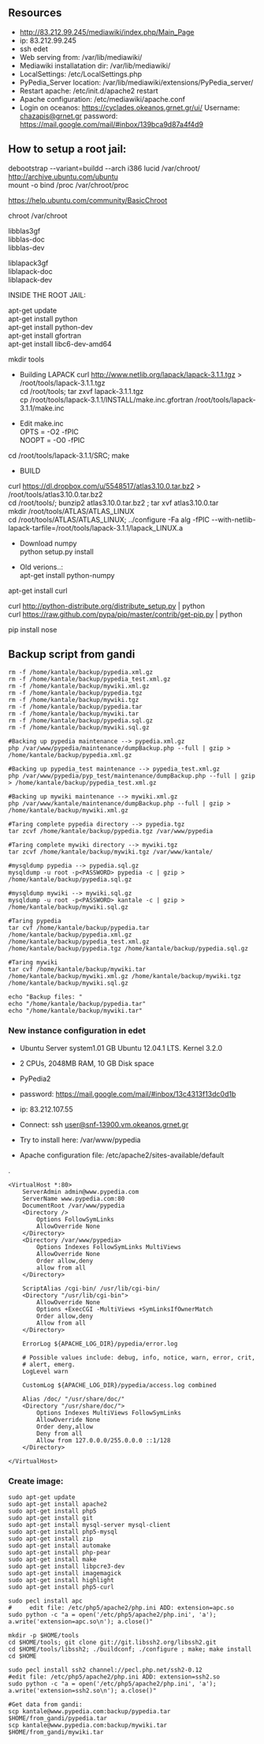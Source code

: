 ## Resources
* http://83.212.99.245/mediawiki/index.php/Main_Page
* ip: 83.212.99.245
* ssh edet
* Web serving from: /var/lib/mediawiki/
* Mediawiki installatation dir: /var/lib/mediawiki/
* LocalSettings: /etc/LocalSettings.php
* PyPedia_Server location: /var/lib/mediawiki/extensions/PyPedia_server/
* Restart apache: /etc/init.d/apache2 restart
* Apache configuration: /etc/mediawiki/apache.conf
* Login on oceanos: https://cyclades.okeanos.grnet.gr/ui/ Username: chazapis@grnet.gr password: https://mail.google.com/mail/#inbox/139bca9d87a4f4d9

## How to setup a root jail:
debootstrap --variant=buildd --arch i386 lucid /var/chroot/ http://archive.ubuntu.com/ubuntu  
mount -o bind /proc /var/chroot/proc

https://help.ubuntu.com/community/BasicChroot

chroot /var/chroot

libblas3gf  
libblas-doc  
libblas-dev  

liblapack3gf  
liblapack-doc  
liblapack-dev  

INSIDE THE ROOT JAIL:

apt-get update  
apt-get install python  
apt-get install python-dev  
apt-get install gfortran  
apt-get install libc6-dev-amd64  

mkdir tools  

* Building LAPACK
curl http://www.netlib.org/lapack/lapack-3.1.1.tgz > /root/tools/lapack-3.1.1.tgz  
cd /root/tools; tar zxvf lapack-3.1.1.tgz  
cp /root/tools/lapack-3.1.1/INSTALL/make.inc.gfortran /root/tools/lapack-3.1.1/make.inc  

* Edit make.inc  
OPTS = -O2 -fPIC  
NOOPT = -O0 -fPIC  

cd /root/tools/lapack-3.1.1/SRC; make  

* BUILD  

curl https://dl.dropbox.com/u/5548517/atlas3.10.0.tar.bz2 > /root/tools/atlas3.10.0.tar.bz2  
cd /root/tools/; bunzip2 atlas3.10.0.tar.bz2 ; tar xvf atlas3.10.0.tar  
mkdir /root/tools/ATLAS/ATLAS_LINUX  
cd /root/tools/ATLAS/ATLAS_LINUX; ../configure -Fa alg -fPIC --with-netlib-lapack-tarfile=/root/tools/lapack-3.1.1/lapack_LINUX.a  

* Download numpy  
python setup.py install  


* Old verions..:  
apt-get install python-numpy  

apt-get install curl  

curl http://python-distribute.org/distribute_setup.py | python  
curl https://raw.github.com/pypa/pip/master/contrib/get-pip.py | python  

pip install nose  

## Backup script from gandi

    rm -f /home/kantale/backup/pypedia.xml.gz
    rm -f /home/kantale/backup/pypedia_test.xml.gz
    rm -f /home/kantale/backup/mywiki.xml.gz
    rm -f /home/kantale/backup/pypedia.tgz
    rm -f /home/kantale/backup/mywiki.tgz
    rm -f /home/kantale/backup/pypedia.tar
    rm -f /home/kantale/backup/mywiki.tar
    rm -f /home/kantale/backup/pypedia.sql.gz
    rm -f /home/kantale/backup/mywiki.sql.gz

    #Backing up pypedia maintenance --> pypedia.xml.gz
    php /var/www/pypedia/maintenance/dumpBackup.php --full | gzip > /home/kantale/backup/pypedia.xml.gz

    #Backing up pypedia_test maintenance --> pypedia_test.xml.gz
    php /var/www/pypedia/pyp_test/maintenance/dumpBackup.php --full | gzip > /home/kantale/backup/pypedia_test.xml.gz

    #Backing up mywiki maintenance --> mywiki.xml.gz
    php /var/www/kantale/maintenance/dumpBackup.php --full | gzip > /home/kantale/backup/mywiki.xml.gz

    #Taring complete pypedia directory --> pypedia.tgz
    tar zcvf /home/kantale/backup/pypedia.tgz /var/www/pypedia

    #Taring complete mywiki directory --> mywiki.tgz
    tar zcvf /home/kantale/backup/mywiki.tgz /var/www/kantale/

    #mysqldump pypedia --> pypedia.sql.gz
    mysqldump -u root -p<PASSWORD> pypedia -c | gzip > /home/kantale/backup/pypedia.sql.gz

    #mysqldump mywiki --> mywiki.sql.gz
    mysqldump -u root -p<PASSWORD> kantale -c | gzip > /home/kantale/backup/mywiki.sql.gz

    #Taring pypedia
    tar cvf /home/kantale/backup/pypedia.tar /home/kantale/backup/pypedia.xml.gz /home/kantale/backup/pypedia_test.xml.gz /home/kantale/backup/pypedia.tgz /home/kantale/backup/pypedia.sql.gz

    #Taring mywiki
    tar cvf /home/kantale/backup/mywiki.tar /home/kantale/backup/mywiki.xml.gz /home/kantale/backup/mywiki.tgz /home/kantale/backup/mywiki.sql.gz

    echo "Backup files: "
    echo "/home/kantale/backup/pypedia.tar" 
    echo "/home/kantale/backup/mywiki.tar"

### New instance configuration in edet
* Ubuntu Server system1.01 GB Ubuntu 12.04.1 LTS. Kernel 3.2.0
* 2 CPUs, 2048MB RAM, 10 GB Disk space
* PyPedia2
* password: https://mail.google.com/mail/#inbox/13c4313f13dc0d1b
* ip: 83.212.107.55
* Connect: ssh user@snf-13900.vm.okeanos.grnet.gr
* Try to install here: /var/www/pypedia

* Apache configuration file: /etc/apache2/sites-available/default

.

    <VirtualHost *:80>
        ServerAdmin admin@www.pypedia.com
	    ServerName www.pypedia.com:80
	    DocumentRoot /var/www/pypedia
	    <Directory />
		    Options FollowSymLinks
		    AllowOverride None
	    </Directory>
	    <Directory /var/www/pypedia>
		    Options Indexes FollowSymLinks MultiViews
		    AllowOverride None
		    Order allow,deny
		    allow from all
	    </Directory>

	    ScriptAlias /cgi-bin/ /usr/lib/cgi-bin/
	    <Directory "/usr/lib/cgi-bin">
		    AllowOverride None
		    Options +ExecCGI -MultiViews +SymLinksIfOwnerMatch
		    Order allow,deny
		    Allow from all
	    </Directory>

	    ErrorLog ${APACHE_LOG_DIR}/pypedia/error.log

	    # Possible values include: debug, info, notice, warn, error, crit,
	    # alert, emerg.
	    LogLevel warn

	    CustomLog ${APACHE_LOG_DIR}/pypedia/access.log combined

        Alias /doc/ "/usr/share/doc/"
        <Directory "/usr/share/doc/">
            Options Indexes MultiViews FollowSymLinks
            AllowOverride None
            Order deny,allow
            Deny from all
            Allow from 127.0.0.0/255.0.0.0 ::1/128
        </Directory>

    </VirtualHost>



### Create image:

    sudo apt-get update
    sudo apt-get install apache2
    sudo apt-get install php5
    sudo apt-get install git
    sudo apt-get install mysql-server mysql-client 
    sudo apt-get install php5-mysql
    sudo apt-get install zip
    sudo apt-get install automake
    sudo apt-get install php-pear
    sudo apt-get install make
    sudo apt-get install libpcre3-dev
    sudo apt-get install imagemagick
    sudo apt-get install highlight
    sudo apt-get install php5-curl

    sudo pecl install apc
    #     edit file: /etc/php5/apache2/php.ini ADD: extension=apc.so
    sudo python -c "a = open('/etc/php5/apache2/php.ini', 'a'); a.write('extension=apc.so\n'); a.close()"
    
    mkdir -p $HOME/tools
    cd $HOME/tools; git clone git://git.libssh2.org/libssh2.git
    cd $HOME/tools/libssh2; ./buildconf; ./configure ; make; make install
    cd $HOME
    
    sudo pecl install ssh2 channel://pecl.php.net/ssh2-0.12
    #edit file: /etc/php5/apache2/php.ini ADD: extension=ssh2.so
    sudo python -c "a = open('/etc/php5/apache2/php.ini', 'a'); a.write('extension=ssh2.so\n'); a.close()"
    
    #Get data from gandi:
    scp kantale@www.pypedia.com:backup/pypedia.tar $HOME/from_gandi/pypedia.tar
    scp kantale@www.pypedia.com:backup/mywiki.tar $HOME/from_gandi/mywiki.tar

